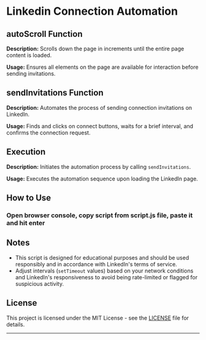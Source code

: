# Linkedin Connection Automation

## autoScroll Function

**Description:** Scrolls down the page in increments until the entire page content is loaded.

**Usage:** Ensures all elements on the page are available for interaction before sending invitations.



## sendInvitations Function

**Description:** Automates the process of sending connection invitations on LinkedIn.

**Usage:** Finds and clicks on connect buttons, waits for a brief interval, and confirms the connection request.



## Execution

**Description:** Initiates the automation process by calling `sendInvitations`.

**Usage:** Executes the automation sequence upon loading the LinkedIn page.



## How to Use
 ### Open browser console, copy script from script.js file, paste it and hit enter


## Notes

- This script is designed for educational purposes and should be used responsibly and in accordance with LinkedIn's terms of service.
- Adjust intervals (`setTimeout` values) based on your network conditions and LinkedIn's responsiveness to avoid being rate-limited or flagged for suspicious activity.

## License

This project is licensed under the MIT License - see the [LICENSE](./LICENSE) file for details.

---
